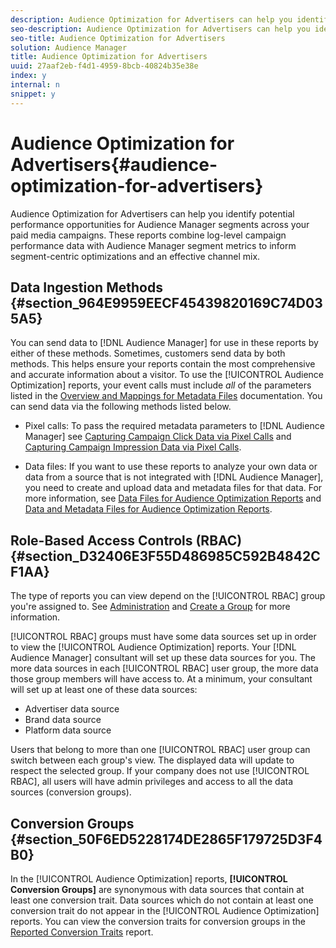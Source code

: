 ```yaml
---
description: Audience Optimization for Advertisers can help you identify potential performance opportunities for Audience Manager segments across your paid media campaigns. These reports combine log-level campaign performance data with Audience Manager segment metrics to inform segment-centric optimizations and an effective channel mix.
seo-description: Audience Optimization for Advertisers can help you identify potential performance opportunities for Audience Manager segments across your paid media campaigns. These reports combine log-level campaign performance data with Audience Manager segment metrics to inform segment-centric optimizations and an effective channel mix.
seo-title: Audience Optimization for Advertisers
solution: Audience Manager
title: Audience Optimization for Advertisers
uuid: 27aaf2eb-f4d1-4959-8bcb-40824b35e38e
index: y
internal: n
snippet: y
---
```


# Audience Optimization for Advertisers{#audience-optimization-for-advertisers}

Audience Optimization for Advertisers can help you identify potential performance opportunities for Audience Manager segments across your paid media campaigns. These reports combine log-level campaign performance data with Audience Manager segment metrics to inform segment-centric optimizations and an effective channel mix.

## Data Ingestion Methods {#section_964E9959EECF45439820169C74D035A5}

You can send data to [!DNL Audience Manager] for use in these reports by either of these methods. Sometimes, customers send data by both methods. This helps ensure your reports contain the most comprehensive and accurate information about a visitor. To use the [!UICONTROL Audience Optimization] reports, your event calls must include *all* of the parameters listed in the [Overview and Mappings for Metadata Files](../../../reporting/audience-optimization-reports/metadata-files-intro/metadata-file-overview.md#concept_548097F263114FC1811B1EEA21D9C461) documentation. You can send data via the following methods listed below.

* Pixel calls: To pass the required metadata parameters to [!DNL Audience Manager] see [Capturing Campaign Click Data via Pixel Calls](../../../c-integration/media-data-integration/click-data-pixels.md#concept_E487584D9DBF4D7A8A16B745DAD818CD) and [Capturing Campaign Impression Data via Pixel Calls](../../../c-integration/media-data-integration/impression-data-pixels.md#concept_83852AB68E344D4F8933665C895322C2). 

* Data files: If you want to use these reports to analyze your own data or data from a source that is not integrated with [!DNL Audience Manager], you need to create and upload data and metadata files for that data. For more information, see [Data Files for Audience Optimization Reports](../../../reporting/audience-optimization-reports/metadata-files-intro/datafiles-intro.md#concept_76D2C04AA9904203BDC74E4D38D86C89) and [Data and Metadata Files for Audience Optimization Reports](../../../reporting/audience-optimization-reports/metadata-files-intro/metadata-files-intro.md#concept_CD250EF8D3744CC4A722422970886D87).

## Role-Based Access Controls (RBAC) {#section_D32406E3F55D486985C592B4842CF1AA}

The type of reports you can view depend on the [!UICONTROL RBAC] group you're assigned to. See [Administration](../../../c-features/c-administration/c-administration.md#concept_A606A162611E4256BB80F60715282296) and [Create a Group](../../../c-features/c-administration/administration-overview.md#task_3327F7C4A9834F1BA5007EDA279D40F2) for more information.

[!UICONTROL RBAC] groups must have some data sources set up in order to view the [!UICONTROL Audience Optimization] reports. Your [!DNL Audience Manager] consultant will set up these data sources for you. The more data sources in each [!UICONTROL RBAC] user group, the more data those group members will have access to. At a minimum, your consultant will set up at least one of these data sources:

* Advertiser data source 
* Brand data source 
* Platform data source

Users that belong to more than one [!UICONTROL RBAC] user group can switch between each group's view. The displayed data will update to respect the selected group. If your company does not use [!UICONTROL RBAC], all users will have admin privileges and access to all the data sources (conversion groups).

## Conversion Groups {#section_50F6ED5228174DE2865F179725D3F4B0}

In the [!UICONTROL Audience Optimization] reports, **[!UICONTROL Conversion Groups]** are synonymous with data sources that contain at least one conversion trait. Data sources which do not contain at least one conversion trait do not appear in the [!UICONTROL Audience Optimization] reports. You can view the conversion traits for conversion groups in the [Reported Conversion Traits](../../../reporting/audience-optimization-reports/aor-advertisers/reported-conversion-traits.md#concept_DE9862A845AD426B9C37B11683BD8E6D) report. 

